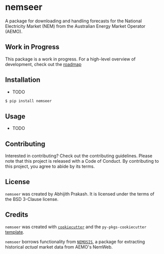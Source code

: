 # nemseer

A package for downloading and handling forecasts for the National Electricity Market (NEM) from the Australian Energy Market Operator (AEMO).

## Work in Progress

This package is a work in progress. For a high-level overview of development, check out the [roadmap](roadmap.md)

## Installation

- TODO

```bash
$ pip install nemseer
```

## Usage

- TODO

## Contributing

Interested in contributing? Check out the contributing guidelines. Please note that this project is released with a Code of Conduct. By contributing to this project, you agree to abide by its terms.

## License

`nemseer` was created by Abhijith Prakash. It is licensed under the terms of the BSD 3-Clause license.

## Credits

`nemseer` was created with [`cookiecutter`](https://cookiecutter.readthedocs.io/en/latest/) and the `py-pkgs-cookiecutter` [template](https://github.com/py-pkgs/py-pkgs-cookiecutter).

`nemseer` borrows functionality from [`NEMOSIS`](https://github.com/UNSW-CEEM/NEMOSIS), a package for extracting historical *actual* market data from AEMO's NemWeb.

